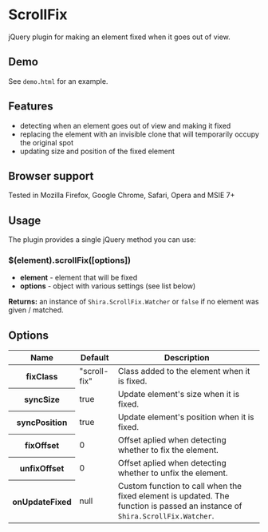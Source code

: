 # ScrollFix

jQuery plugin for making an element fixed when it goes out of view.


## Demo

See `demo.html` for an example.


## Features

- detecting when an element goes out of view and making it fixed
- replacing the element with an invisible clone that will temporarily occupy the original spot
- updating size and position of the fixed element


## Browser support

Tested in Mozilla Firefox, Google Chrome, Safari, Opera and MSIE 7+


## Usage

The plugin provides a single jQuery method you can use:


### $(element).scrollFix([options])

- **element** - element that will be fixed
- **options** - object with various settings (see list below)

**Returns:** an instance of `Shira.ScrollFix.Watcher` or `false` if no element was given / matched.


## Options

<table>
    <thead>
        <tr>
            <th>Name</th>
            <th>Default</th>
            <th>Description</th>
        </tr>
    </thead>
    <tbody>
        <tr>
            <th>fixClass</th>
            <td>"scroll-fix"</td>
            <td>Class added to the element when it is fixed.</td>
        </tr>
        <tr>
            <th>syncSize</th>
            <td>true</td>
            <td>Update element's size when it is fixed.</td>
        </tr>
        <tr>
            <th>syncPosition</th>
            <td>true</td>
            <td>Update element's position when it is fixed.</td>
        </tr>
        <tr>
            <th>fixOffset</th>
            <td>0</td>
            <td>Offset aplied when detecting whether to fix the element.</td>
        </tr>
        <tr>
            <th>unfixOffset</th>
            <td>0</td>
            <td>Offset aplied when detecting whether to unfix the element.</td>
        </tr>
        <tr>
            <th>onUpdateFixed</th>
            <td>null</td>
            <td>Custom function to call when the fixed element is updated. The function is passed an instance of <code>Shira.ScrollFix.Watcher</code>.</td>
        </tr>
    </tbody>
</table>
